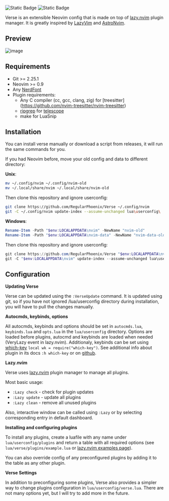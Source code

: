 ![Static Badge](https://img.shields.io/github/last-commit/RegularPhoenix/Verse?style=for-the-badge&logo=github&color=8bd5ca&logoColor=D9E0EE&labelColor=302D41)
![Static Badge](https://img.shields.io/github/v/release/RegularPhoenix/Verse?style=for-the-badge&logo=gitbook&color=8bd5ca&logoColor=D9E0EE&labelColor=302D41)

Verse is an extensible Neovim config that is made on top of [lazy.nvim](https://github.com/folke/lazy.nvim) plugin manager. It is greatly inspired by [LazyVim](https://github.com/LazyVim/LazyVim) and [AstroNvim](https://github.com/AstroNvim/AstroNvim).
## Preview
![image](https://github.com/RegularPhoenix/Verse/assets/90686797/13818a66-6a5f-42a8-b2e1-866e06a4c3b1)

## Requirements
* Git >= 2.25.1
* Neovim >= 0.9
* Any [NerdFont](https://www.nerdfonts.com/font-downloads)
* Plugin requirements:
  - Any C compiler (cc, gcc, clang, zig) for [treesitter] (https://github.com/nvim-treesitter/nvim-treesitter)
  - [ripgrep](https://github.com/BurntSushi/ripgrep) for [telescope](https://github.com/nvim-telescope/telescope.nvim)
  - make for LuaSnip

## Installation
You can install verse manually or download a script from releases, it will run the same commands for you.

If you had Neovim before, move your old config and data to different directory:

**Unix**:

```bash
mv ~/.config/nvim ~/.config/nvim-old
mv ~/.local/share/nvim ~/.local/share/nvim-old
```

Then clone this repository and ignore userconfig:

```bash
git clone https://github.com/RegularPhoenix/Verse ~/.config/nvim
git -C ~/.config/nvim update-index --assume-unchanged lua\userconfig\
```

**Windows**:

```powershell
Rename-Item -Path "$env:LOCALAPPDATA\nvim" -NewName "nvim-old"
Rename-Item -Path "$env:LOCALAPPDATA\nvim-data" -NewName "nvim-data-old"
```

Then clone this repository and ignore userconfig:

```powershell
git clone https://github.com/RegularPhoenix/Verse "$env:LOCALAPPDATA\nvim"
git -C "$env:LOCALAPPDATA\nvim" update-index --assume-unchanged lua\userconfig\
```

## Configuration
**Updating Verse**

Verse can be updated using the `:VerseUpdate` command. It is updated using git, so if you have not ignored /lua/userconfig directory during installation, you will have to pull the changes manually.

**Autocmds, keybinds, options**

All autocmds, keybinds and options should be set in `autocmds.lua`, `keybinds.lua` and `opts.lua` in the `lua/userconfig` directory.
Options are loaded before plugins, autocmd and keybinds are loaded when needed (VeryLazy event in lazy.nvim).
Additionaly, keybinds can be set using [which-key](https://github.com/folke/which-key.nvim) `local wk = require("which-key")`.
See additional info about plugin in its docs `:h which-key` or on [github](https://github.com/folke/which-key.nvim#%EF%B8%8F-mappings).

**Lazy.nvim**

Verse uses [lazy.nvim](https://github.com/folke/lazy.nvim) plugin manager to manage all plugins.

Most basic usage:
* `:Lazy check` - check for plugin updates
* `:Lazy update` - update all plugins
* `:Lazy clean` - remove all unused plugins

Also, interactive window can be called using `:Lazy` or by selecting corresponding entry in default dashboard.

**Installing and configuring plugins**

To install any plugins, create a luafile with any name under `lua/userconfig/plugins` and return a table with all required options
(see `lua/verse/plugins/example.lua` or [lazy.nvim examples page](https://github.com/folke/lazy.nvim#examples)).

You can also override config of any preconfigured plugins by adding it to the table as any other plugin.

**Verse Settings**

In addition to preconfiguring some plugins, Verse also provides a simpler way to change plugins configuration in `lua/userconfig/verse.lua`.
There are not many options yet, but I will try to add more in the future.
